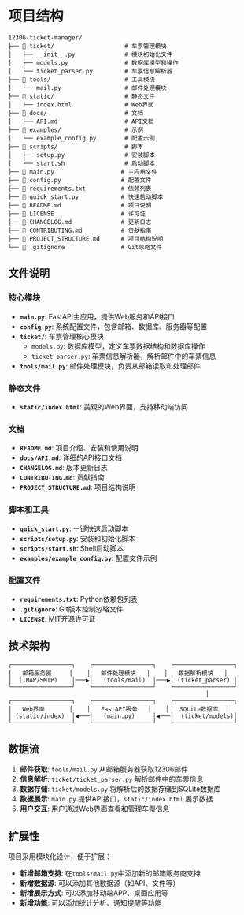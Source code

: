 # 项目结构

```
12306-ticket-manager/
├── 📁 ticket/                    # 车票管理模块
│   ├── __init__.py              # 模块初始化文件
│   ├── models.py                # 数据库模型和操作
│   └── ticket_parser.py         # 车票信息解析器
├── 📁 tools/                     # 工具模块
│   └── mail.py                  # 邮件处理模块
├── 📁 static/                    # 静态文件
│   └── index.html               # Web界面
├── 📁 docs/                      # 文档
│   └── API.md                   # API文档
├── 📁 examples/                  # 示例
│   └── example_config.py        # 配置示例
├── 📁 scripts/                   # 脚本
│   ├── setup.py                 # 安装脚本
│   └── start.sh                 # 启动脚本
├── 📄 main.py                   # 主应用文件
├── 📄 config.py                 # 配置文件
├── 📄 requirements.txt          # 依赖列表
├── 📄 quick_start.py            # 快速启动脚本
├── 📄 README.md                 # 项目说明
├── 📄 LICENSE                   # 许可证
├── 📄 CHANGELOG.md              # 更新日志
├── 📄 CONTRIBUTING.md           # 贡献指南
├── 📄 PROJECT_STRUCTURE.md      # 项目结构说明
└── 📄 .gitignore                # Git忽略文件
```

## 文件说明

### 核心模块

- **`main.py`**: FastAPI主应用，提供Web服务和API接口
- **`config.py`**: 系统配置文件，包含邮箱、数据库、服务器等配置
- **`ticket/`**: 车票管理核心模块
  - `models.py`: 数据库模型，定义车票数据结构和数据库操作
  - `ticket_parser.py`: 车票信息解析器，解析邮件中的车票信息
- **`tools/mail.py`**: 邮件处理模块，负责从邮箱读取和处理邮件

### 静态文件

- **`static/index.html`**: 美观的Web界面，支持移动端访问

### 文档

- **`README.md`**: 项目介绍、安装和使用说明
- **`docs/API.md`**: 详细的API接口文档
- **`CHANGELOG.md`**: 版本更新日志
- **`CONTRIBUTING.md`**: 贡献指南
- **`PROJECT_STRUCTURE.md`**: 项目结构说明

### 脚本和工具

- **`quick_start.py`**: 一键快速启动脚本
- **`scripts/setup.py`**: 安装和初始化脚本
- **`scripts/start.sh`**: Shell启动脚本
- **`examples/example_config.py`**: 配置文件示例

### 配置文件

- **`requirements.txt`**: Python依赖包列表
- **`.gitignore`**: Git版本控制忽略文件
- **`LICENSE`**: MIT开源许可证

## 技术架构

```
┌─────────────────┐    ┌─────────────────┐    ┌─────────────────┐
│   邮箱服务器     │    │   邮件处理模块   │    │   数据解析模块   │
│  (IMAP/SMTP)    │───▶│   (tools/mail)  │───▶│ (ticket_parser) │
└─────────────────┘    └─────────────────┘    └─────────────────┘
                                                        │
┌─────────────────┐    ┌─────────────────┐    ┌─────────────────┐
│   Web界面       │    │   FastAPI服务   │    │   SQLite数据库  │
│ (static/index)  │◀───│   (main.py)     │◀───│  (ticket/models)│
└─────────────────┘    └─────────────────┘    └─────────────────┘
```

## 数据流

1. **邮件获取**: `tools/mail.py` 从邮箱服务器获取12306邮件
2. **信息解析**: `ticket/ticket_parser.py` 解析邮件中的车票信息
3. **数据存储**: `ticket/models.py` 将解析后的数据存储到SQLite数据库
4. **数据展示**: `main.py` 提供API接口，`static/index.html` 展示数据
5. **用户交互**: 用户通过Web界面查看和管理车票信息

## 扩展性

项目采用模块化设计，便于扩展：

- **新增邮箱支持**: 在`tools/mail.py`中添加新的邮箱服务商支持
- **新增数据源**: 可以添加其他数据源（如API、文件等）
- **新增展示方式**: 可以添加移动端APP、桌面应用等
- **新增功能**: 可以添加统计分析、通知提醒等功能 